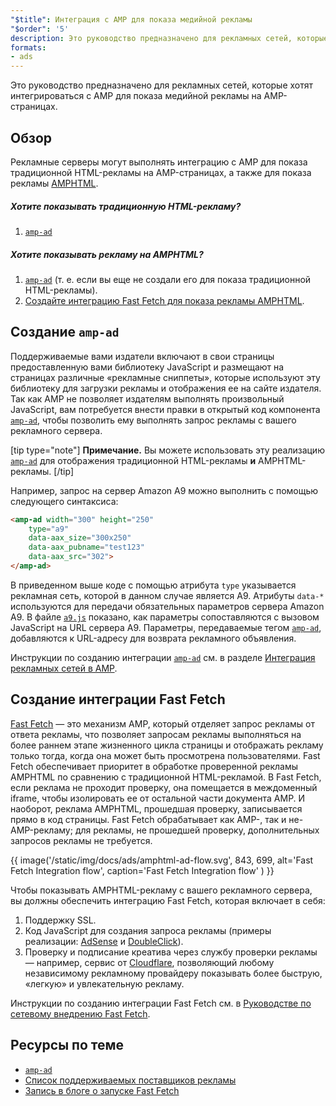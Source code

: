 ```yaml
---
"$title": Интеграция с AMP для показа медийной рекламы
"$order": '5'
description: Это руководство предназначено для рекламных сетей, которые хотят интегрироваться с AMP для показа медийной рекламы на AMP-страницах.
formats:
- ads
---
```


Это руководство предназначено для рекламных сетей, которые хотят интегрироваться с AMP для показа медийной рекламы на AMP-страницах.

## Обзор

Рекламные серверы могут выполнять интеграцию с AMP для показа традиционной HTML-рекламы на AMP-страницах, а также для показа рекламы [AMPHTML](../../../documentation/guides-and-tutorials/learn/intro-to-amphtml-ads.md).

##### Хотите показывать традиционную HTML-рекламу?

1. [`amp-ad`](../../../documentation/components/reference/amp-ad.md)

##### Хотите показывать рекламу на AMPHTML?

1. [`amp-ad`](../../../documentation/components/reference/amp-ad.md) (т. е. если вы еще не создали его для показа традиционной HTML-рекламы).
2. [Создайте интеграцию Fast Fetch для показа рекламы AMPHTML](#creating-a-fast-fetch-integration).

## Создание `amp-ad` <a name="creating-an-amp-ad"></a>

Поддерживаемые вами издатели включают в свои страницы предоставленную вами библиотеку JavaScript и размещают на страницах различные «рекламные сниппеты», которые используют эту библиотеку для загрузки рекламы и отображения ее на сайте издателя. Так как AMP не позволяет издателям выполнять произвольный JavaScript, вам потребуется внести правки в открытый код компонента [`amp-ad`](../../../documentation/components/reference/amp-ad.md), чтобы позволить ему выполнять запрос рекламы с вашего рекламного сервера.

[tip type="note"] **Примечание.** Вы можете использовать эту реализацию [`amp-ad`](../../../documentation/components/reference/amp-ad.md) для отображения традиционной HTML-рекламы **и** AMPHTML-рекламы. [/tip]

Например, запрос на сервер Amazon A9 можно выполнить с помощью следующего синтаксиса:

```html
<amp-ad width="300" height="250"
    type="a9"
    data-aax_size="300x250"
    data-aax_pubname="test123"
    data-aax_src="302">
</amp-ad>
```

В приведенном выше коде с помощью атрибута `type` указывается рекламная сеть, которой в данном случае является A9. Атрибуты `data-*` используются для передачи обязательных параметров сервера Amazon A9. В файле [`a9.js`](https://github.com/ampproject/amphtml/blob/master/ads/a9.js) показано, как параметры сопоставляются с вызовом JavaScript на URL сервера A9. Параметры, передаваемые тегом [`amp-ad`](../../../documentation/components/reference/amp-ad.md), добавляются к URL-адресу для возврата рекламного объявления.

Инструкции по созданию интеграции [`amp-ad`](../../../documentation/components/reference/amp-ad.md) см. в разделе [Интеграция рекламных сетей в AMP](https://github.com/ampproject/amphtml/blob/master/ads/README.md).

## Создание интеграции Fast Fetch <a name="creating-a-fast-fetch-integration"></a>

[Fast Fetch](https://blog.amp.dev/2017/08/21/even-faster-loading-ads-in-amp/) — это механизм AMP, который отделяет запрос рекламы от ответа рекламы, что позволяет запросам рекламы выполняться на более раннем этапе жизненного цикла страницы и отображать рекламу только тогда, когда она может быть просмотрена пользователями. Fast Fetch обеспечивает приоритет в обработке проверенной рекламы AMPHTML по сравнению с традиционной HTML-рекламой. В Fast Fetch, если реклама не проходит проверку, она помещается в междоменный iframe, чтобы изолировать ее от остальной части документа AMP. И наоборот, реклама AMPHTML, прошедшая проверку, записывается прямо в код страницы. Fast Fetch обрабатывает как AMP-, так и не-AMP-рекламу; для рекламы, не прошедшей проверку, дополнительных запросов рекламы не требуется.

{{ image('/static/img/docs/ads/amphtml-ad-flow.svg', 843, 699, alt='Fast Fetch Integration flow', caption='Fast Fetch Integration flow' ) }}

Чтобы показывать AMPHTML-рекламу с вашего рекламного сервера, вы должны обеспечить интеграцию Fast Fetch, которая включает в себя:

1. Поддержку SSL.
2. Код JavaScript для создания запроса рекламы (примеры реализации: [AdSense](https://github.com/ampproject/amphtml/tree/master/extensions/amp-ad-network-adsense-impl) и [DoubleClick](https://github.com/ampproject/amphtml/tree/master/extensions/amp-ad-network-doubleclick-impl)).
3. Проверку и подписание креатива через службу проверки рекламы — например, сервис от [Cloudflare](https://blog.cloudflare.com/firebolt/), позволяющий любому независимому рекламному провайдеру показывать более быструю, «легкую» и увлекательную рекламу.

Инструкции по созданию интеграции Fast Fetch см. в [Руководстве по сетевому внедрению Fast Fetch](https://github.com/ampproject/amphtml/blob/master/ads/google/a4a/docs/Network-Impl-Guide.md).

## Ресурсы по теме

- [`amp-ad`](../../../documentation/components/reference/amp-ad.md)
- [Список поддерживаемых поставщиков рекламы](../../../documentation/guides-and-tutorials/develop/monetization/ads_vendors.md)
- [Запись в блоге о запуске Fast Fetch](https://blog.amp.dev/2017/08/21/even-faster-loading-ads-in-amp/)

